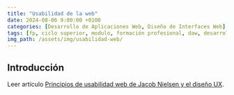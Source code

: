 ```yaml
---
title: "Usabilidad de la web"
date: 2024-08-06 9:00:00 +0100
categories: [Desarrollo de Aplicaciones Web, Diseño de Interfaces Web]
tags: [fp, ciclo superior, modulo, formación profesional, daw, desarrollo de aplicaciones web, diseño de interfaces web, diw]
img_path: /assets/img/usabilidad-web/
---
```


## Introducción

Leer artículo [Principios de usabilidad web de Jacob Nielsen y el diseño UX](https://es.semrush.com/blog/usabilidad-web-principios-jakob-nielsen/).


